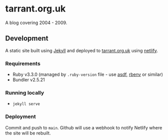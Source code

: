 # tarrant.org.uk

A blog covering 2004 - 2009.

## Development

A static site built using [Jekyll](https://jekyllrb.com/) and deployed to [tarrant.org.uk](https://tarrant.org.uk)
using [netlify](https://www.netlify.com/).

### Requirements

- Ruby v3.3.0 (managed by `.ruby-version` file - use [asdf](https://asdf-vm.com/), [rbenv](https://rbenv.org/) or similar)
- Bundler v2.5.21

### Running locally

- `jekyll serve`

### Deployment

Commit and push to `main`. Github will use a webhook to notify Netlify where the site will be rebuilt.
